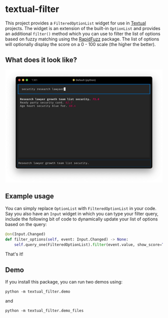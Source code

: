 # textual-filter

This project provides a `FilteredOptionList` widget for use in [Textual](https://www.textualize.io) projects. The widget is an extension of the built-in `OptionList` and provides an additional `filter()` method which you can use to filter the list of options based on fuzzy matching using the [RapidFuzz](https://github.com/rapidfuzz/RapidFuzz) package. The list of options will optionally display the score on a 0 - 100 scale (the higher the better).

## What does it look like?

![Screenshot of fuzzy matching a list of random sentences](images/screenshot-sentences-results.png)

## Example usage

You can simply replace `OptionList` with `FilteredOptionList` in your code. Say you also have an `Input` widget in which you can type your filter query, include the following bit of code to dynamically update your list of options based on the query:
```python
@on(Input.Changed)
def filter_options(self, event: Input.Changed) -> None:
    self.query_one(FilteredOptionList).filter(event.value, show_score=True)
```
That's it!

## Demo

If you install this package, you can run two demos using:
```console
python -m textual_filter.demo
```
and
```console
python -m textual_filter.demo_files
```
